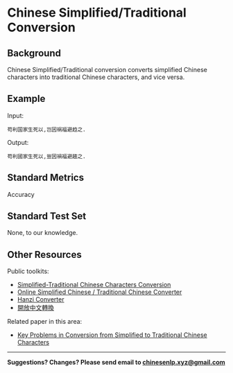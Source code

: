 # Chinese Simplified/Traditional Conversion

## Background

Chinese Simplified/Traditional conversion converts simplified Chinese characters into traditional Chinese characters, and vice versa.


## Example

Input:

```
苟利国家生死以,岂因祸福避趋之.
```

Output: 

```
苟利國家生死以,豈因禍福避趨之.
```


## Standard Metrics

Accuracy 

## Standard Test Set 

None, to our knowledge.


## Other Resources

Public toolkits:
- [Simplified-Traditional Chinese Characters Conversion](https://www.lexilogos.com/keyboard/chinese_conversion.htm)
- [Online Simplified Chinese / Traditional Chinese Converter](https://www.purpleculture.net/traditional-simplified-converter/)
- [Hanzi Converter](https://github.com/berniey/hanziconv)
- [開放中文轉換](https://github.com/yichen0831/opencc-python)

Related paper in this area:
- [Key Problems in Conversion from Simplified to Traditional Chinese Characters](http://www.mt-archive.info/10/MTS-2013-Shi.pdf)

---

**Suggestions? Changes? Please send email to [chinesenlp.xyz@gmail.com](mailto:chinesenlp.xyz@gmail.com)**


